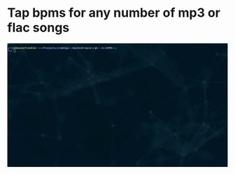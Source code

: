 # Tap bpms for any number of mp3 or flac songs

![example](https://raw.githubusercontent.com/Houndie/crabtap/master/crabtap.gif)

